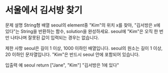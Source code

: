 #  서울에서 김서방 찾기


문제 설명
String형 배열 seoul의 element중 "Kim"의 위치 x를 찾아, "김서방은 x에 있다"는 String을 반환하는 함수, solution을 완성하세요. seoul에 "Kim"은 오직 한 번만 나타나며 잘못된 값이 입력되는 경우는 없습니다.

제한 사항
seoul은 길이 1 이상, 1000 이하인 배열입니다.
seoul의 원소는 길이 1 이상, 20 이하인 문자열입니다.
"Kim"은 반드시 seoul 안에 포함되어 있습니다.


입출력 예
seoul    return
["Jane", "Kim"]    "김서방은 1에 있다"
